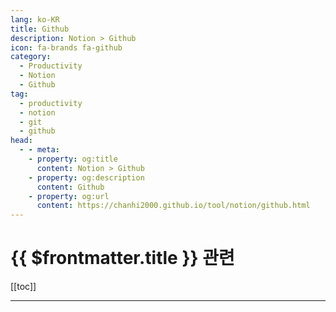 ```yaml
---
lang: ko-KR
title: Github
description: Notion > Github
icon: fa-brands fa-github
category:
  - Productivity
  - Notion
  - Github
tag: 
  - productivity
  - notion
  - git
  - github
head:
  - - meta:
    - property: og:title
      content: Notion > Github
    - property: og:description
      content: Github
    - property: og:url
      content: https://chanhi2000.github.io/tool/notion/github.html
---
```


# {{ $frontmatter.title }} 관련

[[toc]]

---

<TagLinks />